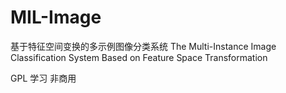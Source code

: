 # MIL-Image

基于特征空间变换的多示例图像分类系统
The Multi-Instance Image Classification System Based on Feature Space Transformation


GPL 学习 非商用
